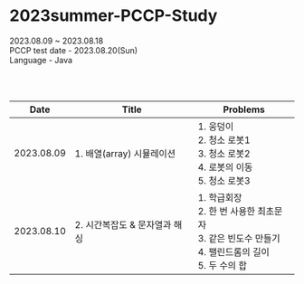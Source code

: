 # 2023summer-PCCP-Study  

2023.08.09 ~ 2023.08.18  
PCCP test date - 2023.08.20(Sun)  
Language - Java   

<br/>
<br/>

|Date|Title|Problems|
|---|---|---|
|2023.08.09|1. 배열(array) 시뮬레이션|1. 웅덩이 <br> 2. 청소 로봇1 <br> 3. 청소 로봇2 <br> 4. 로봇의 이동 <br> 5. 청소 로봇3 |
|2023.08.10|2. 시간복잡도 & 문자열과 해싱|1. 학급회장 <br> 2. 한 번 사용한 최초문자 <br> 3. 같은 빈도수 만들기 <br> 4. 팰린드롬의 길이 <br> 5. 두 수의 합 |
